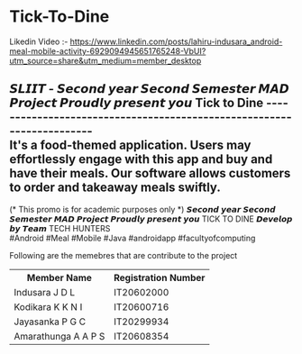 # Tick-To-Dine
Likedin Video :- https://www.linkedin.com/posts/lahiru-indusara_android-meal-mobile-activity-6929094945651765248-VbUI?utm_source=share&utm_medium=member_desktop
<html>
  <head>
    <body>

𝙎𝙇𝙄𝙄𝙏 - 𝙎𝙚𝙘𝙤𝙣𝙙 𝙮𝙚𝙖𝙧 𝙎𝙚𝙘𝙤𝙣𝙙 𝙎𝙚𝙢𝙚𝙨𝙩𝙚𝙧 𝙈𝘼𝘿 𝙋𝙧𝙤𝙟𝙚𝙘𝙩 𝙋𝙧𝙤𝙪𝙙𝙡𝙮 𝙥𝙧𝙚𝙨𝙚𝙣𝙩 𝙮𝙤𝙪 Tick to Dine
---------------------------------------------------------------------- <br/>
It's a food-themed application. Users may effortlessly engage with this app and buy and have their meals. Our software allows customers to order and takeaway meals swiftly. <br/>
----------------------------------------------------------------------
(* This promo is for academic purposes only *)
𝙎𝙚𝙘𝙤𝙣𝙙 𝙮𝙚𝙖𝙧 𝙎𝙚𝙘𝙤𝙣𝙙 𝙎𝙚𝙢𝙚𝙨𝙩𝙚𝙧 𝙈𝘼𝘿 𝙋𝙧𝙤𝙟𝙚𝙘𝙩 𝙋𝙧𝙤𝙪𝙙𝙡𝙮 𝙥𝙧𝙚𝙨𝙚𝙣𝙩 𝙮𝙤𝙪 TICK TO DINE 𝘿𝙚𝙫𝙚𝙡𝙤𝙥 𝙗𝙮 𝙏𝙚𝙖𝙢 TECH HUNTERS<br/>
#Android 
#Meal 
#Mobile 
#Java
#androidapp 
#facultyofcomputing
<br/>



Following are the memebres that are contribute to the project
      <table>
        <tr>
        <th> Member Name </th>
        <th> Registration Number </th>
        </tr>
        <tr>
          <td> Indusara J D L </td>
          <td> IT20602000 </td>
        </tr>
        <tr>
          <td> Kodikara K K N I  </td>
          <td> IT20600716 </td>
        </tr>
        <tr>
          <td> Jayasanka P G C </td>
          <td> IT20299934 </td>
        </tr>
        <tr>
          <td> Amarathunga A A P S  </td>
          <td> IT20608354 </td>
        </tr>
  </head>
</html>
